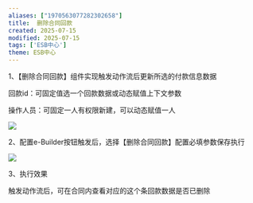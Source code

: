 ```yaml
---
aliases: ["1970563077282302658"]
title:  删除合同回款
created: 2025-07-15
modified: 2025-07-15
tags: ['ESB中心']
theme: ESB中心
---
```


1、【删除合同回款】组件实现触发动作流后更新所选的付款信息数据

回款id：可固定值选一个回款数据或动态赋值上下文参数

操作人员：可固定一人有权限新建，可以动态赋值一人

![](c71cd48dbbd93e5642971f0d1e955aec.jpg)

2、配置e-Builder按钮触发后，选择【删除合同回款】配置必填参数保存执行

![](3cbde9323bdf19af9e7ca36db45ffa37.jpg)

3、执行效果

触发动作流后，可在合同内查看对应的这个条回款数据是否已删除